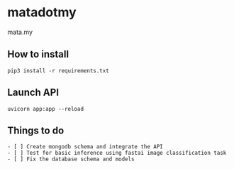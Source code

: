 # matadotmy
mata.my

## How to install
```
pip3 install -r requirements.txt
```

## Launch API
```
uvicorn app:app --reload
```

## Things to do
```
- [ ] Create mongodb schema and integrate the API
- [ ] Test for basic inference using fastai image classification task
- [ ] Fix the database schema and models
```